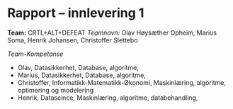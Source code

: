 # Rapport – innlevering 1
**Team:** CRTL+ALT+DEFEAT
*Teamnavn:* Olav Høysæther Opheim, Marius Soma, Henrik Johansen, Christoffer Slettebo

*Team-Kompetanse*
- Olav, Datasikkerhet, Database, algoritme,
- Marius, Datasikkerhet, Database, algoritme,
- Christoffer, Informatikk-Matematikk-Økonomi, Maskinlæring, algoritme, optimering og modelering
- Henrik, Datascince, Maskinlæring, algoritme, databehandling,




